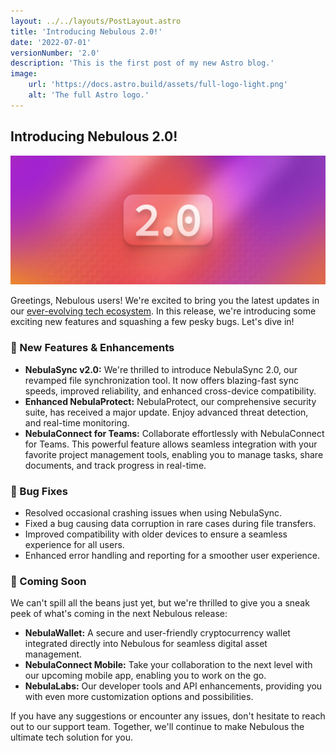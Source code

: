 ```yaml
---
layout: ../../layouts/PostLayout.astro
title: 'Introducing Nebulous 2.0!'
date: '2022-07-01'
versionNumber: '2.0'
description: 'This is the first post of my new Astro blog.'
image:
    url: 'https://docs.astro.build/assets/full-logo-light.png'
    alt: 'The full Astro logo.'
---
```

## Introducing Nebulous 2.0!

![Nebulous 2.0 Release](../../assets/starlog-placeholder-2.jpg)

Greetings, Nebulous users! We're excited to bring you the latest updates in our [ever-evolving tech ecosystem](#). In this release, we're introducing some exciting new features and squashing a few pesky bugs. Let's dive in!

### 🍿 New Features & Enhancements

* __NebulaSync v2.0:__ We're thrilled to introduce NebulaSync 2.0, our revamped file synchronization tool. It now offers blazing-fast sync speeds, improved reliability, and enhanced cross-device compatibility.
* __Enhanced NebulaProtect:__ NebulaProtect, our comprehensive security suite, has received a major update. Enjoy advanced threat detection, and real-time monitoring.
* __NebulaConnect for Teams:__ Collaborate effortlessly with NebulaConnect for Teams. This powerful feature allows seamless integration with your favorite project management tools, enabling you to manage tasks, share documents, and track progress in real-time.

### 🐞 Bug Fixes

* Resolved occasional crashing issues when using NebulaSync.
* Fixed a bug causing data corruption in rare cases during file transfers.
* Improved compatibility with older devices to ensure a seamless experience for all users.
* Enhanced error handling and reporting for a smoother user experience.

### 👀 Coming Soon

We can't spill all the beans just yet, but we're thrilled to give you a sneak peek of what's coming in the next Nebulous release:
* __NebulaWallet:__ A secure and user-friendly cryptocurrency wallet integrated directly into Nebulous for seamless digital asset management.
* __NebulaConnect Mobile:__ Take your collaboration to the next level with our upcoming mobile app, enabling you to work on the go.
* __NebulaLabs:__ Our developer tools and API enhancements, providing you with even more customization options and possibilities.

If you have any suggestions or encounter any issues, don't hesitate to reach out to our support team. Together, we'll continue to make Nebulous the ultimate tech solution for you.